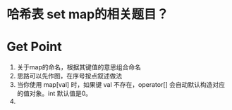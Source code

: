 # 哈希表 set map的相关题目？
# Get Point
1. 关于map的命名，根据其键值的意思组合命名
2. 思路可以先作图，在序号按点叙述做法
3. 当你使用 map[val] 时，如果键 val 不存在，operator[] 会自动默认构造对应的值对象。int 默认值是0。
4. 
